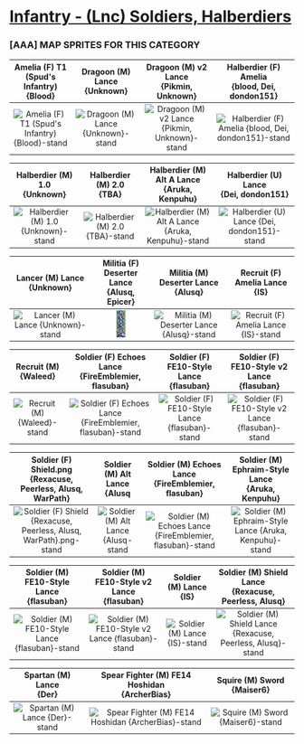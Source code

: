 # [Infantry - (Lnc) Soldiers, Halberdiers](../)

### [AAA] MAP SPRITES FOR THIS CATEGORY


|Amelia (F) T1 (Spud's Infantry) <br> {Blood}|Dragoon (M) Lance <br> {Unknown}|Dragoon (M) v2 Lance <br> {Pikmin, Unknown}|Halberdier (F) Amelia <br> {blood, Dei, dondon151}|
| :---: | :---: | :---: | :---: |
|<img alt="Amelia (F) T1 (Spud's Infantry) {Blood}-stand" src="Amelia (F) T1 (Spud's Infantry) {Blood}-stand.png" />|<img alt="Dragoon (M) Lance {Unknown}-stand" src="Dragoon (M) Lance {Unknown}-stand.png" />|<img alt="Dragoon (M) v2 Lance {Pikmin, Unknown}-stand" src="Dragoon (M) v2 Lance {Pikmin, Unknown}-stand.png" />|<img alt="Halberdier (F) Amelia {blood, Dei, dondon151}-stand" src="Halberdier (F) Amelia {blood, Dei, dondon151}-stand.png" />|


|Halberdier (M) 1.0 <br> {Unknown}|Halberdier (M) 2.0 <br> {TBA}|Halberdier (M) Alt A Lance <br> {Aruka, Kenpuhu}|Halberdier (U) Lance <br> {Dei, dondon151}|
| :---: | :---: | :---: | :---: |
|<img alt="Halberdier (M) 1.0 {Unknown}-stand" src="Halberdier (M) 1.0 {Unknown}-stand.png" />|<img alt="Halberdier (M) 2.0 {TBA}-stand" src="Halberdier (M) 2.0 {TBA}-stand.png" />|<img alt="Halberdier (M) Alt A Lance {Aruka, Kenpuhu}-stand" src="Halberdier (M) Alt A Lance {Aruka, Kenpuhu}-stand.png" />|<img alt="Halberdier (U) Lance {Dei, dondon151}-stand" src="Halberdier (U) Lance {Dei, dondon151}-stand.png" />|


|Lancer (M) Lance <br> {Unknown}|Militia (F) Deserter Lance <br> {Alusq, Epicer}|Militia (M) Deserter Lance <br> {Alusq}|Recruit (F) Amelia Lance <br> {IS}|
| :---: | :---: | :---: | :---: |
|<img alt="Lancer (M) Lance {Unknown}-stand" src="Lancer (M) Lance {Unknown}-stand.png" />|<img alt="Militia (F) Deserter Lance {Alusq, Epicer}-stand" src="Militia (F) Deserter Lance {Alusq, Epicer}-stand.png" />|<img alt="Militia (M) Deserter Lance {Alusq}-stand" src="Militia (M) Deserter Lance {Alusq}-stand.png" />|<img alt="Recruit (F) Amelia Lance {IS}-stand" src="Recruit (F) Amelia Lance {IS}-stand.png" />|


|Recruit (M) <br> {Waleed}|Soldier (F) Echoes Lance <br> {FireEmblemier, flasuban}|Soldier (F) FE10-Style Lance <br> {flasuban}|Soldier (F) FE10-Style v2 Lance <br> {flasuban}|
| :---: | :---: | :---: | :---: |
|<img alt="Recruit (M) {Waleed}-stand" src="Recruit (M) {Waleed}-stand.png" />|<img alt="Soldier (F) Echoes Lance {FireEmblemier, flasuban}-stand" src="Soldier (F) Echoes Lance {FireEmblemier, flasuban}-stand.png" />|<img alt="Soldier (F) FE10-Style Lance {flasuban}-stand" src="Soldier (F) FE10-Style Lance {flasuban}-stand.png" />|<img alt="Soldier (F) FE10-Style v2 Lance {flasuban}-stand" src="Soldier (F) FE10-Style v2 Lance {flasuban}-stand.png" />|


|Soldier (F) Shield.png <br> {Rexacuse, Peerless, Alusq, WarPath}|Soldier (M) Alt Lance {Alusq <br> |Soldier (M) Echoes Lance <br> {FireEmblemier, flasuban}|Soldier (M) Ephraim-Style Lance <br> {Aruka, Kenpuhu}|
| :---: | :---: | :---: | :---: |
|<img alt="Soldier (F) Shield {Rexacuse, Peerless, Alusq, WarPath}.png-stand" src="Soldier (F) Shield {Rexacuse, Peerless, Alusq, WarPath}.png-stand.png" />|<img alt="Soldier (M) Alt Lance {Alusq-stand" src="Soldier (M) Alt Lance {Alusq-stand.png" />|<img alt="Soldier (M) Echoes Lance {FireEmblemier, flasuban}-stand" src="Soldier (M) Echoes Lance {FireEmblemier, flasuban}-stand.png" />|<img alt="Soldier (M) Ephraim-Style Lance {Aruka, Kenpuhu}-stand" src="Soldier (M) Ephraim-Style Lance {Aruka, Kenpuhu}-stand.png" />|


|Soldier (M) FE10-Style Lance <br> {flasuban}|Soldier (M) FE10-Style v2 Lance <br> {flasuban}|Soldier (M) Lance <br> {IS}|Soldier (M) Shield Lance <br> {Rexacuse, Peerless, Alusq}|
| :---: | :---: | :---: | :---: |
|<img alt="Soldier (M) FE10-Style Lance {flasuban}-stand" src="Soldier (M) FE10-Style Lance {flasuban}-stand.png" />|<img alt="Soldier (M) FE10-Style v2 Lance {flasuban}-stand" src="Soldier (M) FE10-Style v2 Lance {flasuban}-stand.png" />|<img alt="Soldier (M) Lance {IS}-stand" src="Soldier (M) Lance {IS}-stand.png" />|<img alt="Soldier (M) Shield Lance {Rexacuse, Peerless, Alusq}-stand" src="Soldier (M) Shield Lance {Rexacuse, Peerless, Alusq}-stand.png" />|


|Spartan (M) Lance <br> {Der}|Spear Fighter (M) FE14 Hoshidan <br> {ArcherBias}|Squire (M) Sword <br> {Maiser6}|
| :---: | :---: | :---: |
|<img alt="Spartan (M) Lance {Der}-stand" src="Spartan (M) Lance {Der}-stand.png" />|<img alt="Spear Fighter (M) FE14 Hoshidan {ArcherBias}-stand" src="Spear Fighter (M) FE14 Hoshidan {ArcherBias}-stand.png" />|<img alt="Squire (M) Sword {Maiser6}-stand" src="Squire (M) Sword {Maiser6}-stand.png" />|


